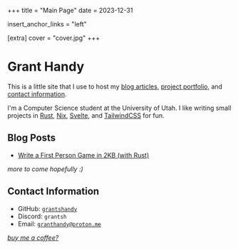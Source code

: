 +++
title = "Main Page"
date = 2023-12-31

insert_anchor_links = "left"

[extra]
cover = "cover.jpg"
+++

# Grant Handy
This is a little site that I use to host my [blog articles](#blog-posts), [project portfolio](./projects/), and [contact information](#contact-information).

I'm a Computer Science student at the University of Utah. I like writing small projects in [Rust](https://rust-lang.org), [Nix](https://nixos.org), [Svelte](https://svelte.dev/), and [TailwindCSS](https://tailwindcss.com/) for fun.

## Blog Posts
 - [Write a First Person Game in 2KB (with Rust)](./raycasting/)

*more to come hopefully :)*

## Contact Information
 - GitHub: [`grantshandy`](https://github.com/grantshandy)
 - Discord: `grantsh`
 - Email: [`granthandy@proton.me`](mailto://granthandy@proton.me)

 [*buy me a coffee?*](https://buymeacoffee.com/granthandy)
